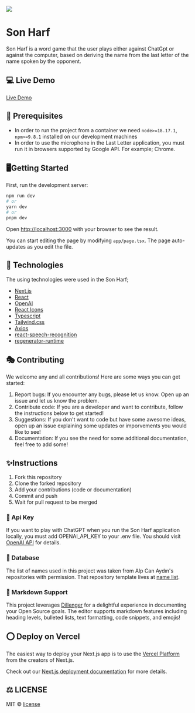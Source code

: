 ![](https://i.hizliresim.com/7u9d3up.png)

# Son Harf

Son Harf is a word game that the user plays either against ChatGpt or against the computer, based on deriving the name from the last letter of the name spoken by the opponent.

## 💻 Live Demo

[Live Demo](https://main--idyllic-churros-f27942.netlify.app/)

## 📖 Prerequisites

- In order to run the project from a container we need `node>=18.17.1`, `npm>=9.8.1` installed on our development machines
- In order to use the microphone in the Last Letter application, you must run it in browsers supported by Google API. For example; Chrome.

## 🖥Getting Started

First, run the development server:

```bash
npm run dev
# or
yarn dev
# or
pnpm dev
```

Open [http://localhost:3000](http://localhost:3000) with your browser to see the result.

You can start editing the page by modifying `app/page.tsx`. The page auto-updates as you edit the file.

## 💨 Technologies

The using technologies were used in the Son Harf;

- [Next.js](https://nextjs.org/)
- [React](https://react.dev/)
- [OpenAI](https://openai.com/)
- [React Icons](https://react-icons.github.io/react-icons/)
- [Typescript](https://www.typescriptlang.org/)
- [Tailwind.css](https://tailwindcss.com/)
- [Axios](https://axios-http.com/docs/intro)
- [react-speech-recognition](https://www.npmjs.com/package/react-speech-recognition?activeTab=readme)
- [regenerator-runtime](hhttps://www.npmjs.com/package/regenerator-runtime)

## 🎭 Contributing

We welcome any and all contributions! Here are some ways you can get started:

1. Report bugs: If you encounter any bugs, please let us know. Open up an issue and let us know the problem.
2. Contribute code: If you are a developer and want to contribute, follow the instructions below to get started!
3. Suggestions: If you don't want to code but have some awesome ideas, open up an issue explaining some updates or imporvements you would like to see!
4. Documentation: If you see the need for some additional documentation, feel free to add some!

## ✨Instructions

1. Fork this repository
2. Clone the forked repository
3. Add your contributions (code or documentation)
4. Commit and push
5. Wait for pull request to be merged

### 🔑 Api Key

If you want to play with ChatGPT when you run the Son Harf application locally, you must add OPENAI_API_KEY to your .env file. You should visit [OpenAI API](https://openai.com/product) for details.

### 💾 Database

The list of names used in this project was taken from Alp Can Aydın's repositories with permission.
That repository template lives at [name list](https://github.com/alpcanaydin/sonharf/blob/master/src/db/names.json).

### 📝 Markdown Support

This project leverages [Dillenger](https://dillinger.io/) for a delightful experience in documenting your Open Source goals. The editor supports markdown features including heading levels, bulleted lists, text formatting, code snippets, and emojis!

## ⭕ Deploy on Vercel

The easiest way to deploy your Next.js app is to use the [Vercel Platform](https://vercel.com/new?utm_medium=default-template&filter=next.js&utm_source=create-next-app&utm_campaign=create-next-app-readme) from the creators of Next.js.

Check out our [Next.js deployment documentation](https://nextjs.org/docs/deployment) for more details.

## ⚖️ LICENSE

MIT © [license](https://github.com/zehraikizler/son-harf/blob/main/LICENSE)
